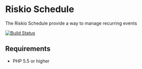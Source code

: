 Riskio Schedule
===============

The Riskio Schedule provide a way to manage recurring events

[![Build Status](https://img.shields.io/travis/RiskioFr/Schedule.svg?style=flat)](http://travis-ci.org/RiskioFr/Schedule)

Requirements
------------

* PHP 5.5 or higher
